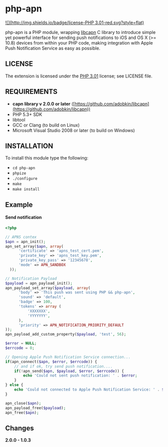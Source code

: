 # php-apn
[![](http://img.shields.io/badge/license-PHP 3.01-red.svg?style=flat)]()

php-apn is a PHP module, wrapping [libcapn](https://github.com/adobkin/libcapn) C library to introduce simple yet powerful interface for sending push notifications to iOS and OS X (>= 10.8) devices 
from within your PHP code, making integration with Apple Push Notification Service as easy as possible.

## LICENSE

The extension is licensed under the [PHP 3.01](http://www.php.net/license/3_01.txt) license; see LICENSE file.

## REQUIREMENTS

* __capn library v 2.0.0 or later__ ([https://github.com/adobkin/libcapn](https://github.com/adobkin/libcapn))
* PHP 5.3+ SDK
* libtool
* GCC or Clang (to build on Linux)
* Microsoft Visual Studio 2008 or later (to build on Windows)

## INSTALLATION

To install this module type the following:

- `cd php-apn`
- `phpize`
- `./configure`
- `make`
- `make install`

## Example

#### Send notification

```php
<?php 

// APNS contex
$apn = apn_init();
apn_set_array($apn, array(
      'certificate' => 'apns_test_cert.pem',
      'private_key' => 'apns_test_key.pem',
      'private_key_pass' => '12345678',
      'mode' => APN_SANDBOX
  ));

// Notification Payload
$payload = apn_payload_init();
apn_payload_set_array($payload, array(
      'body' => 'This push was sent using PHP && php-apn',
      'sound' => 'default',
      'badge' => 100,
      'tokens' => array (
    	  'XXXXXXX',
          'YYYYYYY',
      ),
      'priority' => APN_NOTIFICATION_PRIORITY_DEFAULT
));
apn_payload_add_custom_property($payload, 'test', 56);

$error = NULL;
$errcode = 0;

// Opening Apple Push Notification Service connection...
if(apn_connect($apn, $error, $errcode)) {
    // and if ok, try send push notification....
    if(!apn_send($apn, $payload, $error, $errcode)) {
        echo 'Could not sent push notification: ' . $error;
    }
} else {
    echo 'Could not connected to Apple Push Notification Service: ' . $error;
}

apn_close($apn);
apn_payload_free($payload);
apn_free($apn);
```

## Changes

__2.0.0 - 1.0.3__